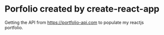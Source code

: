 # Porfolio created by create-react-app

Getting the API from https://portfolio-api.com to populate my reactjs portfolio. 
